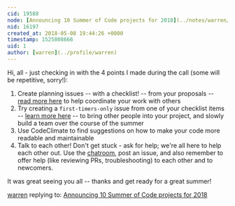 ```yaml
---
cid: 19588
node: [Announcing 10 Summer of Code projects for 2018](../notes/warren/04-23-2018/announcing-9-google-summer-of-code-projects-for-2018)
nid: 16197
created_at: 2018-05-08 19:44:26 +0000
timestamp: 1525808666
uid: 1
author: [warren](../profile/warren)
---
```


Hi, all - just checking in with the 4 points I made during the call (some will be repetitive, sorry!):

1. Create planning issues -- with a checklist! -- from your proposals -- [read more here](https://publiclab.org/notes/warren/01-18-2018/software-outreach-modularity-is-great-for-collaboration) to help coordinate your work with others
2. Try creating a `first-timers-only` issue from one of your checklist items -- [learn more here](https://publiclab.github.io/community-toolbox/#r=all) -- to bring other people into your project, and slowly build a team over the course of the summer
3. Use CodeClimate to find suggestions on how to make your code more readable and maintainable
4. Talk to each other! Don't get stuck - ask for help; we're all here to help each other out. Use the [chatroom](http://publiclab.org/chat), post an issue, and also remember to offer help (like reviewing PRs, troubleshooting) to each other and to newcomers.

It was great seeing you all -- thanks and get ready for a great summer!

[warren](../profile/warren) replying to: [Announcing 10 Summer of Code projects for 2018](../notes/warren/04-23-2018/announcing-9-google-summer-of-code-projects-for-2018)

